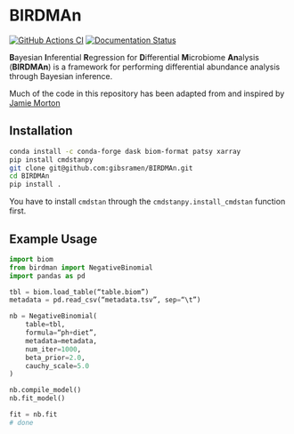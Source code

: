 # BIRDMAn

[![GitHub Actions CI](https://github.com/gibsramen/birdman/workflows/BIRDMAn%20CI/badge.svg)](https://github.com/gibsramen/BIRDMAn/actions)
[![Documentation Status](https://readthedocs.org/projects/birdman/badge/?version=latest)](https://birdman.readthedocs.io/en/latest/?badge=latest)

**B**ayesian **I**nferential **R**egression for **D**ifferential **M**icrobiome **An**alysis (**BIRDMAn**) is a framework for performing differential abundance analysis through Bayesian inference.

Much of the code in this repository has been adapted from and inspired by [Jamie Morton](https://mortonjt.github.io/probable-bug-bytes/probable-bug-bytes/differential-abundance/)

## Installation

```bash
conda install -c conda-forge dask biom-format patsy xarray
pip install cmdstanpy
git clone git@github.com:gibsramen/BIRDMAn.git
cd BIRDMAn
pip install .
```

You have to install `cmdstan` through the `cmdstanpy.install_cmdstan` function first.

## Example Usage

```python
import biom
from birdman import NegativeBinomial
import pandas as pd

tbl = biom.load_table(“table.biom”)
metadata = pd.read_csv(“metadata.tsv”, sep=“\t”)

nb = NegativeBinomial(
    table=tbl,
    formula=“ph+diet”,
    metadata=metadata,
    num_iter=1000,
    beta_prior=2.0,
    cauchy_scale=5.0
)

nb.compile_model()
nb.fit_model()

fit = nb.fit
# done
```
